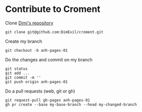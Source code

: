 # Contribute to Croment
Clone [Dimi's repository](https://github.com/DimEvil/croment)

```
git clone git@github.com:DimEvil/croment.git      
```
Create my branch

```
git checkout -b anh-pages-01  
```

Do the changes and commit on my branch

```
git status
git add ...
git commit -m ''
git push origin anh-pages-01   
```

Do a pull requests (web, git or gh)

```
git request-pull gh-pages anh-pages-01
gh pr create --base my-base-branch --head my-changed-branch

```